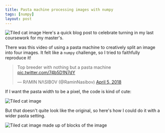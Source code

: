 ```yaml
---
title: Pasta machine processing images with numpy
tags: [numpy]
layout: post
---
```


![Tiled cat image](/assets/2018-04-08-lizzy-header.png)
Here's a quick blog post to celebrate turning in my last coursework for my master's.

There was this video of using a pasta machine to creatively split an image into four images. It felt like a `numpy` challenge, so I tried to faithfully reproduce it!

<blockquote class="twitter-tweet" data-lang="en"><p lang="en" dir="ltr">Top breeder with nothing but a pasta machine <a href="https://t.co/74b5D1N7dY">pic.twitter.com/74b5D1N7dY</a></p>&mdash; RΛMIN NΛSIBOV (@RaminNasibov) <a href="https://twitter.com/RaminNasibov/status/981834971403911168?ref_src=twsrc%5Etfw">April 5, 2018</a></blockquote> <script async src="https://platform.twitter.com/widgets.js" charset="utf-8"></script>


If I want the pasta width to be a pixel, the code is kind of cute:

<script src="https://gist.github.com/jessstringham/1fab85175358650242c57d99817ed413.js"></script>

![Tiled cat image](/assets/2018-04-08-lizzy-header.png)

But that doesn't quite look like the original, so here's how I could do it with a wider pasta setting.

<script src="https://gist.github.com/jessstringham/b2fe92a7f1412f00443b0fb124f08bd9.js"></script>

![Tiled cat image made up of blocks of the image](/assets/2018-04-08-lizzy.png)
